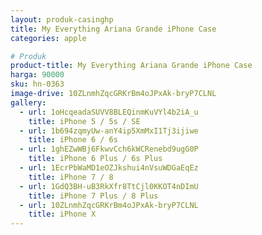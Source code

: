 ```yaml
---
layout: produk-casinghp
title: My Everything Ariana Grande iPhone Case
categories: apple

# Produk
product-title: My Everything Ariana Grande iPhone Case
harga: 90000
sku: hn-0363
image-drive: 10ZLnmhZqcGRKrBm4oJPxAk-bryP7CLNL
gallery:
  - url: 1oHcqeadaSUVV8BLEQinmKuVYl4b2iA_u
    title: iPhone 5 / 5s / SE
  - url: 1b694zqmyUw-anY4ip5XmMxI1Tj3ijiwe
    title: iPhone 6 / 6s
  - url: 1ghEZwWBj6FkwvCch6kWCRenebd9ugG0P
    title: iPhone 6 Plus / 6s Plus
  - url: 1EcrPbWaMD1eOZJkshui4nVsuWDGaEqEz
    title: iPhone 7 / 8
  - url: 1GdQ3BH-uB3RkXfr8TtCjl0KKOT4nDImU
    title: iPhone 7 Plus / 8 Plus
  - url: 10ZLnmhZqcGRKrBm4oJPxAk-bryP7CLNL
    title: iPhone X
---
```

